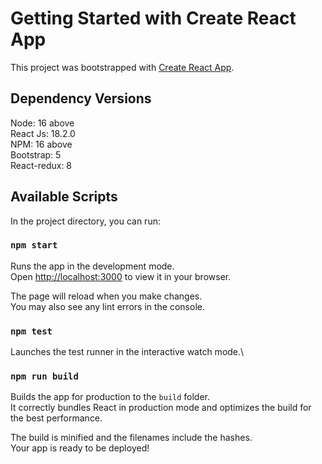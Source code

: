 # Getting Started with Create React App

This project was bootstrapped with [Create React App](https://github.com/facebook/create-react-app).

## Dependency Versions
Node: 16 above\
React Js: 18.2.0\
NPM: 16 above\
Bootstrap: 5\
React-redux: 8

## Available Scripts

In the project directory, you can run:

### `npm start`

Runs the app in the development mode.\
Open [http://localhost:3000](http://localhost:3000) to view it in your browser.

The page will reload when you make changes.\
You may also see any lint errors in the console.

### `npm test`

Launches the test runner in the interactive watch mode.\

### `npm run build`

Builds the app for production to the `build` folder.\
It correctly bundles React in production mode and optimizes the build for the best performance.

The build is minified and the filenames include the hashes.\
Your app is ready to be deployed!

